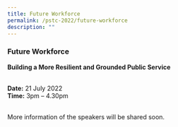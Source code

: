 ```yaml
---
title: Future Workforce
permalink: /pstc-2022/future-workforce
description: ""
---
```

### Future Workforce
<b>Building a More Resilient and Grounded Public Service</b><br>


<br>
<b>Date:</b> 21 July 2022 <br>
<b>Time:</b> 3pm – 4.30pm <br>
<br>


More information of the speakers will be shared soon.